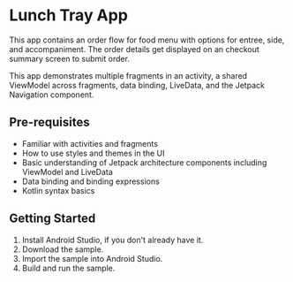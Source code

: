 Lunch Tray App
==================================

This app contains an order flow for food menu with options for entree, side, and accompaniment. The order details get displayed on an checkout summary screen to submit order.

This app demonstrates multiple fragments in an activity, a shared ViewModel across fragments, data binding, LiveData, and the Jetpack Navigation component.

Pre-requisites
--------------

*   Familiar with activities and fragments
*   How to use styles and themes in the UI
*   Basic understanding of Jetpack architecture components including ViewModel and LiveData
*   Data binding and binding expressions
*   Kotlin syntax basics


Getting Started
---------------

1.  Install Android Studio, if you don't already have it.
2.  Download the sample.
3.  Import the sample into Android Studio.
4.  Build and run the sample.

